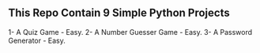 ## **This Repo Contain 9 Simple Python Projects**

1- A Quiz Game - Easy.
2- A Number Guesser Game - Easy.
3- A Password Generator - Easy.
